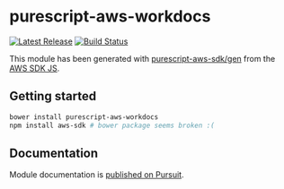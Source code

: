 # purescript-aws-workdocs

[![Latest Release](https://pursuit.purescript.org/packages/purescript-aws-workdocs/badge)](https://pursuit.purescript.org/packages/purescript-aws-workdocs)
[![Build Status](https://app.wercker.com/status/5909b9e96d1080804b17a28f72f87b6b/s/master)](https://app.wercker.com/project/byKey/5909b9e96d1080804b17a28f72f87b6b)

This module has been generated with [purescript-aws-sdk/gen](https://github.com/purescript-aws-sdk/gen) from the [AWS SDK JS](https://github.com/aws/aws-sdk-js).

## Getting started

```sh
bower install purescript-aws-workdocs
npm install aws-sdk # bower package seems broken :(
```

## Documentation

Module documentation is [published on Pursuit](http://pursuit.purescript.org/packages/purescript-aws-workdocs).
